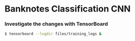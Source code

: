 # Banknotes Classification CNN

### Investigate the changes with TensorBoard

```bash
$ tensorboard --logdir files/training_logs &
```

